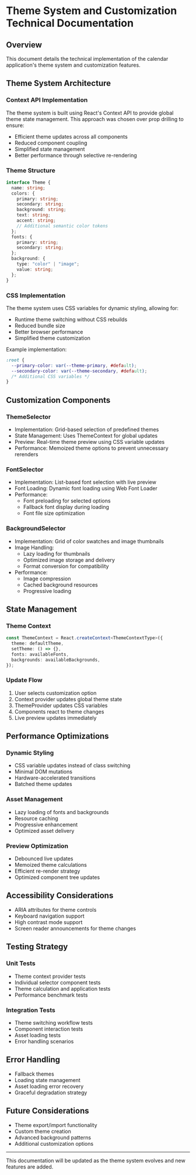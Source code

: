# Theme System and Customization Technical Documentation

## Overview

This document details the technical implementation of the calendar application's theme system and customization features.

## Theme System Architecture

### Context API Implementation

The theme system is built using React's Context API to provide global theme state management. This approach was chosen over prop drilling to ensure:

- Efficient theme updates across all components
- Reduced component coupling
- Simplified state management
- Better performance through selective re-rendering

### Theme Structure

```typescript
interface Theme {
  name: string;
  colors: {
    primary: string;
    secondary: string;
    background: string;
    text: string;
    accent: string;
    // Additional semantic color tokens
  };
  fonts: {
    primary: string;
    secondary: string;
  };
  background: {
    type: "color" | "image";
    value: string;
  };
}
```

### CSS Implementation

The theme system uses CSS variables for dynamic styling, allowing for:

- Runtime theme switching without CSS rebuilds
- Reduced bundle size
- Better browser performance
- Simplified theme customization

Example implementation:

```css
:root {
  --primary-color: var(--theme-primary, #default);
  --secondary-color: var(--theme-secondary, #default);
  /* Additional CSS variables */
}
```

## Customization Components

### ThemeSelector

- Implementation: Grid-based selection of predefined themes
- State Management: Uses ThemeContext for global updates
- Preview: Real-time theme preview using CSS variable updates
- Performance: Memoized theme options to prevent unnecessary rerenders

### FontSelector

- Implementation: List-based font selection with live preview
- Font Loading: Dynamic font loading using Web Font Loader
- Performance:
  - Font preloading for selected options
  - Fallback font display during loading
  - Font file size optimization

### BackgroundSelector

- Implementation: Grid of color swatches and image thumbnails
- Image Handling:
  - Lazy loading for thumbnails
  - Optimized image storage and delivery
  - Format conversion for compatibility
- Performance:
  - Image compression
  - Cached background resources
  - Progressive loading

## State Management

### Theme Context

```typescript
const ThemeContext = React.createContext<ThemeContextType>({
  theme: defaultTheme,
  setTheme: () => {},
  fonts: availableFonts,
  backgrounds: availableBackgrounds,
});
```

### Update Flow

1. User selects customization option
2. Context provider updates global theme state
3. ThemeProvider updates CSS variables
4. Components react to theme changes
5. Live preview updates immediately

## Performance Optimizations

### Dynamic Styling

- CSS variable updates instead of class switching
- Minimal DOM mutations
- Hardware-accelerated transitions
- Batched theme updates

### Asset Management

- Lazy loading of fonts and backgrounds
- Resource caching
- Progressive enhancement
- Optimized asset delivery

### Preview Optimization

- Debounced live updates
- Memoized theme calculations
- Efficient re-render strategy
- Optimized component tree updates

## Accessibility Considerations

- ARIA attributes for theme controls
- Keyboard navigation support
- High contrast mode support
- Screen reader announcements for theme changes

## Testing Strategy

### Unit Tests

- Theme context provider tests
- Individual selector component tests
- Theme calculation and application tests
- Performance benchmark tests

### Integration Tests

- Theme switching workflow tests
- Component interaction tests
- Asset loading tests
- Error handling scenarios

## Error Handling

- Fallback themes
- Loading state management
- Asset loading error recovery
- Graceful degradation strategy

## Future Considerations

- Theme export/import functionality
- Custom theme creation
- Advanced background patterns
- Additional customization options

---

This documentation will be updated as the theme system evolves and new features are added.
